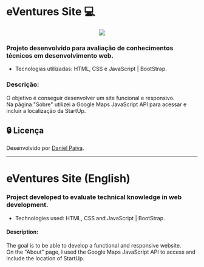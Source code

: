 # eVentures Site :computer:
<p align="center">
  <img src="https://i.imgur.com/5OmJahW.png">
</p>

### Projeto desenvolvido para avaliação de conhecimentos técnicos em desenvolvimento web.

* Tecnologias utilizadas: HTML, CSS e JavaScript | BootStrap.

### Descrição:

O objetivo é conseguir desenvolver um site funcional e responsivo. <br>
Na página "Sobre" utilizei a Google Maps JavaScript API para acessar e incluir a localização da StartUp.

## :lock: Licença

Desenvolvido por <a href="https://www.linkedin.com/in/danhpaiva/">Daniel Paiva</a>.

-----------------------------------------------------------------------------------------------------------------------------

# eVentures Site (English)

### Project developed to evaluate technical knowledge in web development.

* Technologies used: HTML, CSS and JavaScript | BootStrap.

#### Description:

The goal is to be able to develop a functional and responsive website. <br>
On the "About" page, I used the Google Maps JavaScript API to access and include the location of StartUp.
